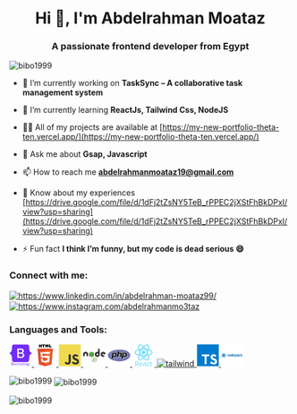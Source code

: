 <h1 align="center">Hi 👋, I'm Abdelrahman Moataz</h1>
<h3 align="center">A passionate frontend developer from Egypt</h3>

<p align="left"> <img src="https://komarev.com/ghpvc/?username=bibo1999&label=Profile%20views&color=0e75b6&style=flat" alt="bibo1999" /> </p>

- 🔭 I’m currently working on **TaskSync – A collaborative task management system**

- 🌱 I’m currently learning **ReactJs, Tailwind Css, NodeJS**

- 👨‍💻 All of my projects are available at [https://my-new-portfolio-theta-ten.vercel.app/](https://my-new-portfolio-theta-ten.vercel.app/)

- 💬 Ask me about **Gsap, Javascript**

- 📫 How to reach me **abdelrahmanmoataz19@gmail.com**

- 📄 Know about my experiences [https://drive.google.com/file/d/1dFj2tZsNY5TeB_rPPEC2jXStFhBkDPxI/view?usp=sharing](https://drive.google.com/file/d/1dFj2tZsNY5TeB_rPPEC2jXStFhBkDPxI/view?usp=sharing)

- ⚡ Fun fact **I think I’m funny, but my code is dead serious 😄**

<h3 align="left">Connect with me:</h3>
<p align="left">
<a href="https://linkedin.com/in/abdelrahman-moataz99/" target="blank"><img align="center" src="https://raw.githubusercontent.com/rahuldkjain/github-profile-readme-generator/master/src/images/icons/Social/linked-in-alt.svg" alt="https://www.linkedin.com/in/abdelrahman-moataz99/" height="30" width="40" /></a>
<a href="https://instagram.com/abdelrahmanmo3taz" target="blank"><img align="center" src="https://raw.githubusercontent.com/rahuldkjain/github-profile-readme-generator/master/src/images/icons/Social/instagram.svg" alt="https://www.instagram.com/abdelrahmanmo3taz" height="30" width="40" /></a>
</p>

<h3 align="left">Languages and Tools:</h3>
<p align="left"> <a href="https://getbootstrap.com" target="_blank" rel="noreferrer"> <img src="https://raw.githubusercontent.com/devicons/devicon/master/icons/bootstrap/bootstrap-plain-wordmark.svg" alt="bootstrap" width="40" height="40"/> </a> <a href="https://www.w3.org/html/" target="_blank" rel="noreferrer"> <img src="https://raw.githubusercontent.com/devicons/devicon/master/icons/html5/html5-original-wordmark.svg" alt="html5" width="40" height="40"/> </a> <a href="https://developer.mozilla.org/en-US/docs/Web/JavaScript" target="_blank" rel="noreferrer"> <img src="https://raw.githubusercontent.com/devicons/devicon/master/icons/javascript/javascript-original.svg" alt="javascript" width="40" height="40"/> </a> <a href="https://nodejs.org" target="_blank" rel="noreferrer"> <img src="https://raw.githubusercontent.com/devicons/devicon/master/icons/nodejs/nodejs-original-wordmark.svg" alt="nodejs" width="40" height="40"/> </a> <a href="https://www.php.net" target="_blank" rel="noreferrer"> <img src="https://raw.githubusercontent.com/devicons/devicon/master/icons/php/php-original.svg" alt="php" width="40" height="40"/> </a> <a href="https://reactjs.org/" target="_blank" rel="noreferrer"> <img src="https://raw.githubusercontent.com/devicons/devicon/master/icons/react/react-original-wordmark.svg" alt="react" width="40" height="40"/> </a> <a href="https://tailwindcss.com/" target="_blank" rel="noreferrer"> <img src="https://www.vectorlogo.zone/logos/tailwindcss/tailwindcss-icon.svg" alt="tailwind" width="40" height="40"/> </a> <a href="https://www.typescriptlang.org/" target="_blank" rel="noreferrer"> <img src="https://raw.githubusercontent.com/devicons/devicon/master/icons/typescript/typescript-original.svg" alt="typescript" width="40" height="40"/> </a> <a href="https://webpack.js.org" target="_blank" rel="noreferrer"> <img src="https://raw.githubusercontent.com/devicons/devicon/d00d0969292a6569d45b06d3f350f463a0107b0d/icons/webpack/webpack-original-wordmark.svg" alt="webpack" width="40" height="40"/> </a> </p>

<p><img align="left" src="https://github-readme-stats.vercel.app/api/top-langs?username=bibo1999&show_icons=true&locale=en&layout=compact" alt="bibo1999" /></p>

<p>&nbsp;<img align="center" src="https://github-readme-stats.vercel.app/api?username=bibo1999&show_icons=true&locale=en" alt="bibo1999" /></p>

<p><img align="center" src="https://github-readme-streak-stats.herokuapp.com/?user=bibo1999&" alt="bibo1999" /></p>
